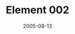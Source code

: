 ---
layout: message
category: message
series: "Elements"
title: "Element 002"
date: 2005-08-13
message_id: 107
---